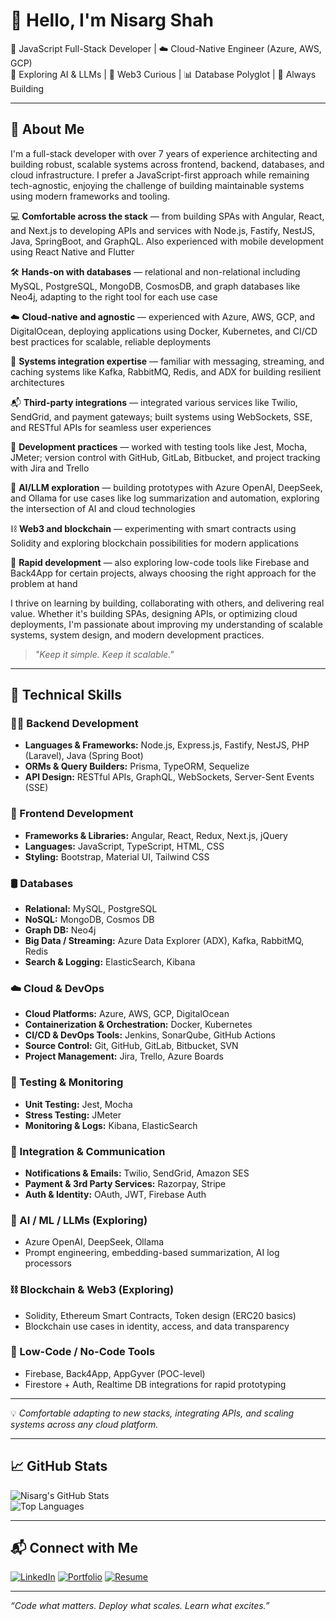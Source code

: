 # 👋 Hello, I'm Nisarg Shah

🎯 JavaScript Full-Stack Developer | ☁️ Cloud-Native Engineer (Azure, AWS, GCP)  
🤖 Exploring AI & LLMs | 🧠 Web3 Curious | 📊 Database Polyglot | 🚀 Always Building

---

## 🚀 About Me

I'm a full-stack developer with over 7 years of experience architecting and building robust, scalable systems across frontend, backend, databases, and cloud infrastructure. I prefer a JavaScript-first approach while remaining tech-agnostic, enjoying the challenge of building maintainable systems using modern frameworks and tooling.

💻 **Comfortable across the stack** — from building SPAs with Angular, React, and Next.js to developing APIs and services with Node.js, Fastify, NestJS, Java, SpringBoot, and GraphQL. Also experienced with mobile development using React Native and Flutter

🛠️ **Hands-on with databases** — relational and non-relational including MySQL, PostgreSQL, MongoDB, CosmosDB, and graph databases like Neo4j, adapting to the right tool for each use case

☁️ **Cloud-native and agnostic** — experienced with Azure, AWS, GCP, and DigitalOcean, deploying applications using Docker, Kubernetes, and CI/CD best practices for scalable, reliable deployments

🔄 **Systems integration expertise** — familiar with messaging, streaming, and caching systems like Kafka, RabbitMQ, Redis, and ADX for building resilient architectures

📬 **Third-party integrations** — integrated various services like Twilio, SendGrid, and payment gateways; built systems using WebSockets, SSE, and RESTful APIs for seamless user experiences

🧪 **Development practices** — worked with testing tools like Jest, Mocha, JMeter; version control with GitHub, GitLab, Bitbucket, and project tracking with Jira and Trello

🤖 **AI/LLM exploration** — building prototypes with Azure OpenAI, DeepSeek, and Ollama for use cases like log summarization and automation, exploring the intersection of AI and cloud technologies

⛓️ **Web3 and blockchain** — experimenting with smart contracts using Solidity and exploring blockchain possibilities for modern applications

🔧 **Rapid development** — also exploring low-code tools like Firebase and Back4App for certain projects, always choosing the right approach for the problem at hand

I thrive on learning by building, collaborating with others, and delivering real value. Whether it's building SPAs, designing APIs, or optimizing cloud deployments, I'm passionate about improving my understanding of scalable systems, system design, and modern development practices.

> _"Keep it simple. Keep it scalable."_

---

## 🧰 Technical Skills

### 👨‍💻 Backend Development
- **Languages & Frameworks:** Node.js, Express.js, Fastify, NestJS, PHP (Laravel), Java (Spring Boot)
- **ORMs & Query Builders:** Prisma, TypeORM, Sequelize
- **API Design:** RESTful APIs, GraphQL, WebSockets, Server-Sent Events (SSE)

### 🎨 Frontend Development
- **Frameworks & Libraries:** Angular, React, Redux, Next.js, jQuery
- **Languages:** JavaScript, TypeScript, HTML, CSS
- **Styling:** Bootstrap, Material UI, Tailwind CSS

### 🛢️ Databases
- **Relational:** MySQL, PostgreSQL
- **NoSQL:** MongoDB, Cosmos DB
- **Graph DB:** Neo4j
- **Big Data / Streaming:** Azure Data Explorer (ADX), Kafka, RabbitMQ, Redis
- **Search & Logging:** ElasticSearch, Kibana

### ☁️ Cloud & DevOps
- **Cloud Platforms:** Azure, AWS, GCP, DigitalOcean
- **Containerization & Orchestration:** Docker, Kubernetes
- **CI/CD & DevOps Tools:** Jenkins, SonarQube, GitHub Actions
- **Source Control:** Git, GitHub, GitLab, Bitbucket, SVN
- **Project Management:** Jira, Trello, Azure Boards

### 🧪 Testing & Monitoring
- **Unit Testing:** Jest, Mocha
- **Stress Testing:** JMeter
- **Monitoring & Logs:** Kibana, ElasticSearch

### 📡 Integration & Communication
- **Notifications & Emails:** Twilio, SendGrid, Amazon SES
- **Payment & 3rd Party Services:** Razorpay, Stripe
- **Auth & Identity:** OAuth, JWT, Firebase Auth

### 🤖 AI / ML / LLMs (Exploring)
- Azure OpenAI, DeepSeek, Ollama  
- Prompt engineering, embedding-based summarization, AI log processors

### ⛓️ Blockchain & Web3 (Exploring)
- Solidity, Ethereum Smart Contracts, Token design (ERC20 basics)  
- Blockchain use cases in identity, access, and data transparency

### 🧩 Low-Code / No-Code Tools
- Firebase, Back4App, AppGyver (POC-level)  
- Firestore + Auth, Realtime DB integrations for rapid prototyping

---

💡 *Comfortable adapting to new stacks, integrating APIs, and scaling systems across any cloud platform.*

---

## 📈 GitHub Stats

![Nisarg's GitHub Stats](https://github-readme-stats.vercel.app/api?username=shahnisarg96&show_icons=true&theme=github_dark)  
![Top Languages](https://github-readme-stats.vercel.app/api/top-langs/?username=shahnisarg96&layout=compact&theme=github_dark)

---

## 📬 Connect with Me

[![LinkedIn](https://img.shields.io/badge/-LinkedIn-0077B5?logo=linkedin&logoColor=white)](https://linkedin.com/in/shahnisarg96)
[![Portfolio](https://img.shields.io/badge/-Portfolio-000000?logo=vercel&logoColor=white)](https://shahnisarg96.github.io/portfolio/)
[![Resume](https://img.shields.io/badge/-Resume-FF5722?logo=adobeacrobatreader&logoColor=white)](https://shahnisarg96.github.io/portfolio/pdf/nisarg_2025.pdf)

---

_“Code what matters. Deploy what scales. Learn what excites.”_
